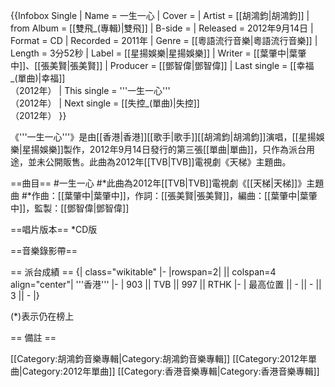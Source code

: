 {{Infobox Single 
| Name           = 一生一心
| Cover          = 
| Artist         = [[胡鴻鈞|胡鴻鈞]]
| from Album     = [[雙飛_(專輯)|雙飛]]
| B-side         = 
| Released       = 2012年9月14日
| Format         = CD
| Recorded       = 2011年
| Genre          = [[粵語流行音樂|粵語流行音樂]]
| Length         = 3分52秒
| Label          = [[星揚娛樂|星揚娛樂]]
| Writer         = [[葉肇中|葉肇中]]、[[張美賢|張美賢]]
| Producer       = [[鄧智偉|鄧智偉]]
| Last single    = [[幸福_(單曲)|幸福]]<br>（2012年）
| This single    = '''一生一心'''<br>（2012年）
| Next single    = [[失控_(單曲)|失控]]<br>（2012年）
}}

《'''一生一心'''》是由[[香港|香港]][[歌手|歌手]][[胡鴻鈞|胡鴻鈞]]演唱，[[星揚娛樂|星揚娛樂]]製作，2012年9月14日發行的第三張[[單曲|單曲]]，只作為派台用途，並未公開販售。此曲為2012年[[TVB|TVB]]電視劇《天梯》主題曲。

==曲目==
#一生一心
#*此曲為2012年[[TVB|TVB]]電視劇《[[天梯|天梯]]》主題曲
#*作曲：[[葉肇中|葉肇中]]，作詞：[[張美賢|張美賢]]，編曲：[[葉肇中|葉肇中]]，監製：[[鄧智偉|鄧智偉]]

==唱片版本==
*CD版

==音樂錄影帶==
<!--
{| class="wikitable"
! 歌名 !! 執導 !! 首播日期 !! 附註 
|-
|一生一心|| ||2012年 月 日|| 
|}
-->

== 派台成績 ==
{| class="wikitable" 
|- 
|rowspan=2|  || colspan=4 align="center"| '''香港''' 
|-
| 903 || TVB || 997 || RTHK 
|-
| 最高位置 || - || - || 3 || -
|}

(*)表示仍在榜上

== 備註 ==
<div class="references-small">
<references></references>
</div>

[[Category:胡鴻鈞音樂專輯|Category:胡鴻鈞音樂專輯]]
[[Category:2012年單曲|Category:2012年單曲]]
[[Category:香港音樂專輯|Category:香港音樂專輯]]